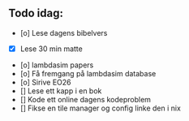 ## Todo idag:

- [o] Lese dagens bibelvers
- [x] Lese 30 min matte
- [o] lambdasim papers
- [o] Få fremgang på lambdasim database
- [o] Sirive EO26
- [] Lese ett kapp i en bok
- [] Kode ett online dagens kodeproblem
- [] Fikse en tile manager og config linke den i nix
